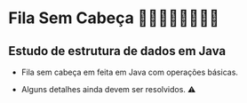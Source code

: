 # Fila Sem Cabeça 🚶‍♀️🚶🚶‍♂️🚶🚶‍♀️
## Estudo de estrutura de dados em Java

- Fila sem cabeça em feita em Java com operações básicas.

- Alguns detalhes ainda devem ser resolvidos. ⚠

